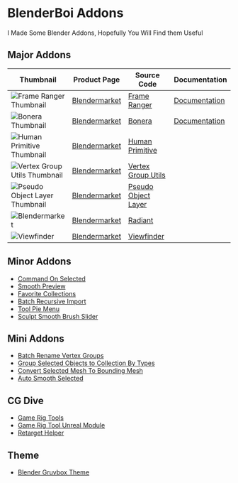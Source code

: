 # BlenderBoi Addons

I Made Some Blender Addons, Hopefully You Will Find them Useful

## Major Addons
| Thumbnail | Product Page | Source Code | Documentation | 
| -- | -- | -- | -- |
| ![Frame Ranger Thumbnail](https://user-images.githubusercontent.com/79613445/210191095-3b92a11b-3381-43d1-9fd5-18fdff878874.png) | [Blendermarket](https://blendermarket.com/products/frame-ranger) |[Frame Ranger](https://github.com/BlenderBoi/Frame_Ranger)  | [Documentation](https://frame-ranger.readthedocs.io/en/latest/index.html#) |
|![Bonera Thumbnail](https://user-images.githubusercontent.com/79613445/210190149-550c8269-55b4-4ecc-9057-e864ae49279e.png) | [Blendermarket](https://blendermarket.com/products/bonera) | [Bonera](https://github.com/BlenderBoi/Bonera)| [Documentation](https://boneradocumentation.readthedocs.io/en/latest/index.html) |
| ![Human Primitive Thumbnail](https://user-images.githubusercontent.com/79613445/210203955-04b65fa0-ab99-47f3-a459-de80b6cf0a1a.png) | [Blendermarket](https://github.com/BlenderBoi/Human_Primitive) |[Human Primitive](https://github.com/BlenderBoi/Human_Primitive)| |
| ![Vertex Group Utils Thumbnail](https://user-images.githubusercontent.com/79613445/230755429-91e61f10-8ff5-4dc7-9bf0-c03029bfe478.png)| [Blendermarket](https://blendermarket.com/products/vertex-group-utils) | [Vertex Group Utils](https://github.com/BlenderBoi/Vertex_Group_Utils)|
| ![Pseudo Object Layer Thumbnail](https://user-images.githubusercontent.com/79613445/210192737-4f6f0619-55d5-49dd-81ff-79a3a8529f4a.png) | [Blendermarket](https://blendermarket.com/products/pseudo-object-layer) | [Pseudo Object Layer](https://github.com/BlenderBoi/Pseudo_Object_Layer) | |
|![Blendermarket](https://user-images.githubusercontent.com/79613445/210191579-2c2f9967-d397-4ef7-8330-bbb17eed17ea.png)| [Blendermarket](https://blendermarket.com/products/radiant)|[Radiant](https://github.com/BlenderBoi/Radiant)| |
|![Viewfinder](https://user-images.githubusercontent.com/79613445/210192287-dd02b6c8-7154-47a6-af05-65383c3178ef.png)|[Blendermarket](https://blendermarket.com/products/viewfinder)|[Viewfinder](https://github.com/BlenderBoi/Viewfinder)||


## Minor Addons

- [Command On Selected](https://github.com/BlenderBoi/Command_On_Selected)
- [Smooth Preview](https://github.com/BlenderBoi/Smooth_Preview)
- [Favorite Collections](https://github.com/BlenderBoi/Favorite_Collections)
- [Batch Recursive Import](https://github.com/BlenderBoi/Batch_Recursive_Import)
- [Tool Pie Menu](https://github.com/BlenderBoi/Tool_Pie_Menu)
- [Sculpt Smooth Brush Slider](https://github.com/BlenderBoi/Sculpt_Smooth_Brush_Slider)


## Mini Addons

- [Batch Rename Vertex Groups](https://github.com/BlenderBoi/Batch_Rename_Vertex_Groups)
- [Group Selected Objects to Collection By Types](https://github.com/BlenderBoi/Group_Selected_Objects_To_Collection_By_Types)
- [Convert Selected Mesh To Bounding Mesh](https://github.com/BlenderBoi/Convert_Selected_Mesh_To_Bounding_Mesh)
- [Auto Smooth Selected](https://github.com/BlenderBoi/Auto_Smooth_Selected)

## CG Dive

- [Game Rig Tools](https://github.com/BlenderBoi/Game_Rig_Tools)
- [Game Rig Tool Unreal Module](https://github.com/BlenderBoi/Game_Rig_Tools_Unreal)
- [Retarget Helper](https://github.com/BlenderBoi/Retarget_Helper)


## Theme
- [Blender Gruvbox Theme](https://github.com/BlenderBoi/Blender_Gruvbox_Theme)




